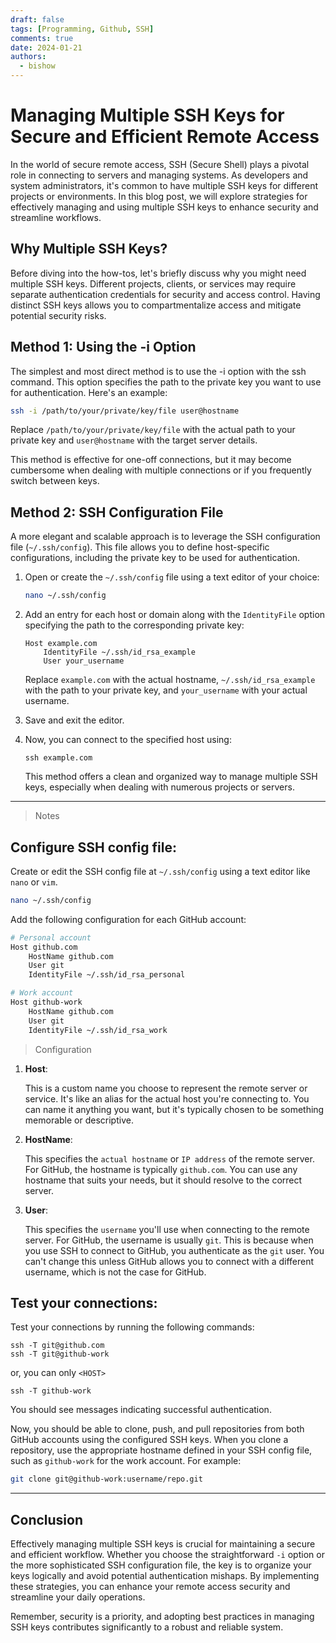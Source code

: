 ```yaml
---
draft: false
tags: [Programming, Github, SSH]
comments: true
date: 2024-01-21
authors:
  - bishow
---
```


# Managing Multiple SSH Keys for Secure and Efficient Remote Access

In the world of secure remote access, SSH (Secure Shell) plays a pivotal role in connecting to servers and managing systems. As developers and system administrators, it's common to have multiple SSH keys for different projects or environments. In this blog post, we will explore strategies for effectively managing and using multiple SSH keys to enhance security and streamline workflows.

<!-- more -->

## Why Multiple SSH Keys?

Before diving into the how-tos, let's briefly discuss why you might need multiple SSH keys. Different projects, clients, or services may require separate authentication credentials for security and access control. Having distinct SSH keys allows you to compartmentalize access and mitigate potential security risks.

## Method 1: Using the -i Option

The simplest and most direct method is to use the -i option with the ssh command. This option specifies the path to the private key you want to use for authentication. Here's an example:

```bash
ssh -i /path/to/your/private/key/file user@hostname
```

Replace `/path/to/your/private/key/file` with the actual path to your private key and `user@hostname` with the target server details.

This method is effective for one-off connections, but it may become cumbersome when dealing with multiple connections or if you frequently switch between keys.

## Method 2: SSH Configuration File

A more elegant and scalable approach is to leverage the SSH configuration file (`~/.ssh/config`). This file allows you to define host-specific configurations, including the private key to be used for authentication.

1.  Open or create the `~/.ssh/config` file using a text editor of your choice:

    ```bash
    nano ~/.ssh/config
    ```

2.  Add an entry for each host or domain along with the `IdentityFile` option specifying the path to the corresponding private key:

    ```
    Host example.com
        IdentityFile ~/.ssh/id_rsa_example
        User your_username
    ```

    Replace `example.com` with the actual hostname, `~/.ssh/id_rsa_example` with the path to your private key, and `your_username` with your actual username.

3.  Save and exit the editor.

4.  Now, you can connect to the specified host using:

    ```
    ssh example.com
    ```

    This method offers a clean and organized way to manage multiple SSH keys, especially when dealing with numerous projects or servers.

---

> Notes

## Configure SSH config file:

Create or edit the SSH config file at `~/.ssh/config` using a text editor like `nano` or `vim`.

```bash
nano ~/.ssh/config
```

Add the following configuration for each GitHub account:

```bash title="bash"
# Personal account
Host github.com
    HostName github.com
    User git
    IdentityFile ~/.ssh/id_rsa_personal

# Work account
Host github-work
    HostName github.com
    User git
    IdentityFile ~/.ssh/id_rsa_work
```

> Configuration

1.  **Host**: 

    This is a custom name you choose to represent the remote server or service. It's like an alias for the actual host you're connecting to. You can name it anything you want, but it's typically chosen to be something memorable or descriptive.

2.  **HostName**: 

    This specifies the `actual hostname` or `IP address` of the remote server. For GitHub, the hostname is typically `github.com`. You can use any hostname that suits your needs, but it should resolve to the correct server.

3.  **User**: 

    This specifies the `username` you'll use when connecting to the remote server. For GitHub, the username is usually `git`. This is because when you use SSH to connect to GitHub, you authenticate as the `git` user. You can't change this unless GitHub allows you to connect with a different username, which is not the case for GitHub.

## Test your connections:

Test your connections by running the following commands:

```
ssh -T git@github.com
ssh -T git@github-work
```

or, you can only `<HOST>`

```
ssh -T github-work
```

You should see messages indicating successful authentication.

Now, you should be able to clone, push, and pull repositories from both GitHub accounts using the configured SSH keys. When you clone a repository, use the appropriate hostname defined in your SSH config file, such as `github-work` for the work account. For example:

```bash title="bash"
git clone git@github-work:username/repo.git
```

---

## Conclusion

Effectively managing multiple SSH keys is crucial for maintaining a secure and efficient workflow. Whether you choose the straightforward `-i` option or the more sophisticated SSH configuration file, the key is to organize your keys logically and avoid potential authentication mishaps. By implementing these strategies, you can enhance your remote access security and streamline your daily operations.

Remember, security is a priority, and adopting best practices in managing SSH keys contributes significantly to a robust and reliable system.
